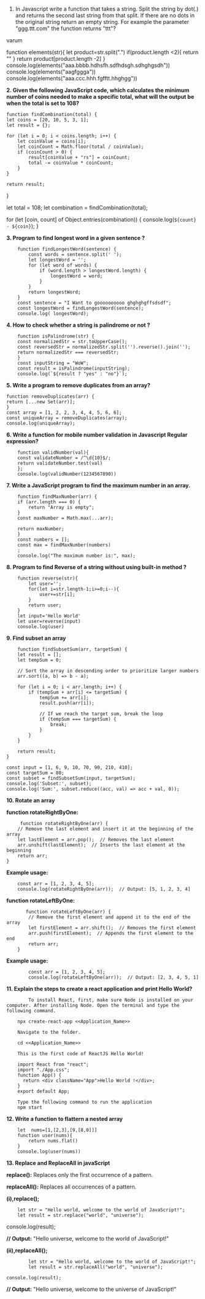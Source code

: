 1.   In Javascript write a function that takes a string. Split the string by dot(.) and returns the second last string from that split. If there are no dots in the original string return an empty string. For example the parameter "ggg.ttt.com" the function returns "ttt"?

varum

function elements(str){
    let product=str.split(".")
    if(product.length <2){
        return ""
    }
    return product[product.length -2]
}
console.log(elements("aaa.bbbb.hdhsfh.sdfhdsgh.sdhghgsdh"))
console.log(elements("aagfggga"))
console.log(elements("aaa.ccc.hhh.fgfftt.hhghgg"))

**2. Given the following JavaScript code, which calculates the minimum number of coins needed to make a specific total, what will the output be when the total is set to 108?**

    function findCombination(total) {
    let coins = [20, 10, 5, 3, 1];
    let result = {};

    for (let i = 0; i < coins.length; i++) {
        let coinValue = coins[i];
        let coinCount = Math.floor(total / coinValue);
        if (coinCount > 0) {
            result[coinValue + "rs"] = coinCount;
            total -= coinValue * coinCount;
        }
    }

    return result;
}

let total = 108;
let combination = findCombination(total);

for (let [coin, count] of Object.entries(combination)) {
    console.log(`${count} - ${coin}`);
}


**3. Program to find longest word in a given sentence ?**

        function findLongestWord(sentence) {
            const words = sentence.split(' ');
            let longestWord = '';
            for (let word of words) {
                if (word.length > longestWord.length) {
                    longestWord = word;
                }
            }
            return longestWord;
        }
        const sentence = "I Want to goooooooooo ghghghgffsdsdf";
        const longestWord = findLongestWord(sentence);
        console.log( longestWord);


**4. How to check whether a string is palindrome or not ?**

        function isPalindrome(str) {
        const normalizedStr = str.toUpperCase();
        const reversedStr = normalizedStr.split('').reverse().join('');
        return normalizedStr === reversedStr;
        }
        const inputString = "WoW";
        const result = isPalindrome(inputString);
        console.log(`${result ? "yes" : "no"}`);

        
**5. Write a program to remove duplicates from an array?** 

    function removeDuplicates(arr) {
    return [...new Set(arr)];
    }
    const array = [1, 2, 2, 3, 4, 4, 5, 6, 6];
    const uniqueArray = removeDuplicates(array);
    console.log(uniqueArray); 

**6. Write a function for mobile number validation in Javascript Regular expression?**
       
        function validNumber(val){
        const validateNumber = /^\d{10}$/;
        return validateNumber.test(val)
        };
        console.log(validNumber(1234567890))  


**7. Write a JavaScript program to find the maximum number in an array.**

        function findMaxNumber(arr) {
        if (arr.length === 0) {
            return "Array is empty";
        }
        const maxNumber = Math.max(...arr);

        return maxNumber;
        }
        const numbers = [];
        const max = findMaxNumber(numbers)
        ;
        console.log("The maximum number is:", max);


**8. Program to find Reverse of a string without using built-in method ?**

        function reverse(str){
            let user='';
            for(let i=str.length-1;i>=0;i--){
                user+=str[i];
            }
            return user;
        }
        let input='Hello World'
        let user=reverse(input)
        console.log(user)


**9. Find subset an array**
        
        function findSubsetSum(arr, targetSum) {
        let result = [];
        let tempSum = 0;
    
        // Sort the array in descending order to prioritize larger numbers
        arr.sort((a, b) => b - a);
    
        for (let i = 0; i < arr.length; i++) {
            if (tempSum + arr[i] <= targetSum) {
                tempSum += arr[i];
                result.push(arr[i]);
    
                // If we reach the target sum, break the loop
                if (tempSum === targetSum) {
                    break;
                }
            }
        }
    
        return result;
    }
    
    const input = [1, 6, 9, 10, 70, 90, 210, 410];
    const targetSum = 80;
    const subset = findSubsetSum(input, targetSum);
    console.log('Subset:', subset);
    console.log('Sum:', subset.reduce((acc, val) => acc + val, 0));

        
**10. Rotate an array**

   **function rotateRightByOne:**     
     
         function rotateRightByOne(arr) {
        // Remove the last element and insert it at the beginning of the array
        let lastElement = arr.pop();  // Removes the last element
        arr.unshift(lastElement);  // Inserts the last element at the beginning
        return arr;
    }

   **Example usage:**
       
        const arr = [1, 2, 3, 4, 5];
        console.log(rotateRightByOne(arr));  // Output: [5, 1, 2, 3, 4]

   **function rotateLeftByOne:**
   
           function rotateLeftByOne(arr) {
            // Remove the first element and append it to the end of the array
            let firstElement = arr.shift();  // Removes the first element
            arr.push(firstElement);  // Appends the first element to the end
            return arr;
        }

   **Example usage:**
            
            const arr = [1, 2, 3, 4, 5];
            console.log(rotateLeftByOne(arr));  // Output: [2, 3, 4, 5, 1]


**11. Explain the steps to create a react application and print Hello World?**

            To install React, first, make sure Node is installed on your computer. After installing Node. Open the terminal and type the following command.

        npx create-react-app <<Application_Name>>
        
        Navigate to the folder.
        
        cd <<Application_Name>>
        
        This is the first code of ReactJS Hello World!
        
        import React from "react";
        import "./App.css";
        function App() {
          return <div className="App">Hello World !</div>;
        }
        export default App;
        
        Type the following command to run the application
        npm start            


**12. Write a function to flattern a nested array**
       
        let  nums=[1,[2,3],[9,[8,0]]]
        function user(nums){
            return nums.flat()
        }
        console.log(user(nums))


**13. Replace and ReplaceAll in javaScript**

   **replace():** Replaces only the first occurrence of a pattern.

   **replaceAll():** Replaces all occurrences of a pattern.

   **(i),replace();**
        
        let str = "Hello world, welcome to the world of JavaScript!";
        let result = str.replace("world", "universe");

   console.log(result); 

   **// Output:** "Hello universe, welcome to the world of JavaScript!"

   **(ii),replaceAll();**

            let str = "Hello world, welcome to the world of JavaScript!";
            let result = str.replaceAll("world", "universe");

    console.log(result); 

   **// Output:** "Hello universe, welcome to the universe of JavaScript!"
   

